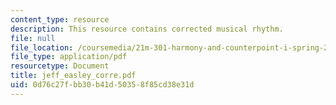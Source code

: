 ```yaml
---
content_type: resource
description: This resource contains corrected musical rhythm.
file: null
file_location: /coursemedia/21m-301-harmony-and-counterpoint-i-spring-2005/0d76c27fbb30b41d50358f85cd38e31d_jeff_easley_corre.pdf
file_type: application/pdf
resourcetype: Document
title: jeff_easley_corre.pdf
uid: 0d76c27f-bb30-b41d-5035-8f85cd38e31d
---
```

